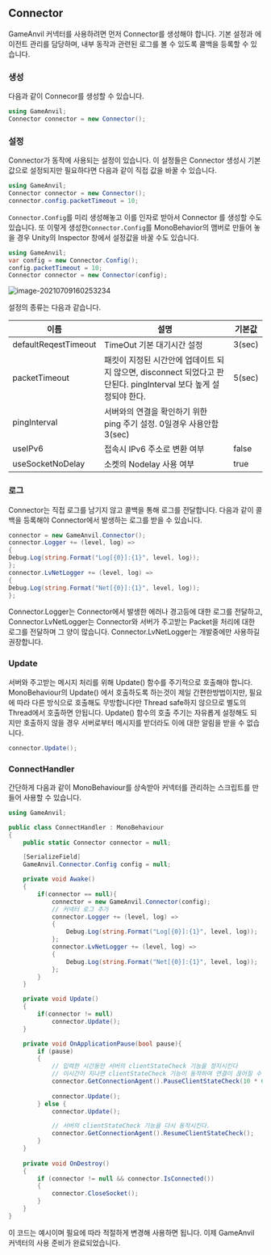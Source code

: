 ## Connector

GameAnvil 커넥터를 사용하려면 먼저 Connector를 생성해야 합니다. 기본 설정과 에이전트 관리를 담당하며, 내부 동작과 관련된 로그를 볼 수 있도록 콜백을 등록할 수 있습니다.

### 생성

다음과 같이 Connecor를 생성할 수 있습니다.

``` C#
using GameAnvil;
Connector connector = new Connector();
```

### 설정

Connector가 동작에 사용되는 설정이 있습니다. 이 설정들은 Connector 생성시 기본값으로 설정되지만 필요하다면 다음과 같이 직접 값을 바꿀 수 있습니다. 

``` C#
using GameAnvil;
Connector connector = new Connector();
connector.config.packetTimeout = 10;
```

`Connector.Config`를 미리 생성해놓고 이를 인자로 받아서 Connector 를 생성할 수도 있습니다. 또 이렇게 생성한`Connector.Config`를 MonoBehavior의 맴버로 만들어 놓을 경우 Unity의 Inspector 창에서 설정값을 바꿀 수도 있습니다. 

``` C#
using GameAnvil;
var config = new Connector.Config();
config.packetTimeout = 10;
Connector connector = new Connector(config);
```

![image-20210709160253234](E:\Projects\TOAST-DOCS\GameAnvil\ko\6.unity-02-connector-config)

설정의 종류는 다음과 같습니다.

| 이름                 | 설명                                                         | 기본값 |
| -------------------- | ------------------------------------------------------------ | ------ |
| defaultReqestTimeout | TimeOut 기본 대기시간 설정                                   | 3(sec) |
| packetTimeout        | 패킷이 지정된 시간안에 업데이트 되지 않으면, disconnect 되었다고 판단된다. pingInterval 보다 높게 설정되야 한다. | 5(sec) |
| pingInterval         | 서버와의 연결을 확인하기 위한 ping 주기 설정. 0일경우 사용안함 3(sec) |        |
| useIPv6              | 접속시 IPv6 주소로 변환 여부                                 | false  |
| useSocketNoDelay     | 소켓의 Nodelay 사용 여부                                     | true   |


### 로그

Connector는 직접 로그를 남기지 않고 콜백을 통해 로그를 전달합니다. 다음과 같이 콜백을 등록해야 Connector에서 발생하는 로그를 받을 수 있습니다. 

``` c#
connector = new GameAnvil.Connector();
connector.Logger += (level, log) =>
{
Debug.Log(string.Format("Log[{0}]:{1}", level, log));
};
connector.LvNetLogger += (level, log) =>
{
Debug.Log(string.Format("Net[{0}]:{1}", level, log));
};
```

Connector.Logger는 Connector에서 발생한 에러나 경고등에 대한 로그를 전달하고, Connector.LvNetLogger는 Connector와 서버가 주고받는 Packet을 처리에 대한 로그를 전달하며 그 양이 많습니다. Connector.LvNetLogger는 개발중에만 사용하길 권장합니다. 

### Update

서버와 주고받는 메시지 처리를 위해 Update() 함수를 주기적으로 호출해야 합니다. MonoBehaviour의 Update() 에서 호출하도록 하는것이 제일 간편한방법이지만, 필요에 따라 다른 방식으로 호출해도 무방합니다만 Thread safe하지 않으므로 별도의 Thread에서 호출하면 안됩니다. Update() 함수의 호출 주기는 자유롭게 설정해도 되지만 호출하지 않을 경우 서버로부터 메시지를 받더라도 이에 대한 알림을 받을 수 없습니다.

```c#
connector.Update();
```

### ConnectHandler

간단하게 다음과 같이 MonoBehaviour를 상속받아 커넥터를 관리하는 스크립트를 만들어 사용할 수 있습니다.

```c#
using GameAnvil;

public class ConnectHandler : MonoBehaviour
{
    public static Connector connector = null;

	[SerializeField]
	GameAnvil.Connector.Config config = null;

	private void Awake()
    {
        if(connector == null){
            connector = new GameAnvil.Connector(config);
            // 커넥터 로그 추가
            connector.Logger += (level, log) =>
            {
                Debug.Log(string.Format("Log[{0}]:{1}", level, log));
            };
            connector.LvNetLogger += (level, log) =>
            {
                Debug.Log(string.Format("Net[{0}]:{1}", level, log));
            };
        }
    }

    private void Update()
    {
        if(connector != null)
            connector.Update();
    }

	private void OnApplicationPause(bool pause){
        if (pause)
        {
            // 입력한 시간동안 서버의 clientStateCheck 기능을 정지시킨다
            // 이시간이 지나면 clientStateCheck 기능이 동작하여 연결이 끊어질 수 있다. 
            connector.GetConnectionAgent().PauseClientStateCheck(10 * 60);
          
            connector.Update();
        } else {
            connector.Update();

            // 서버의 clientStateCheck 기능을 다시 동작시킨다.
            connector.GetConnectionAgent().ResumeClientStateCheck();
        }
    }
    
    private void OnDestroy()
    {
        if (connector != null && connector.IsConnected())
        {
            connector.CloseSocket();
        }
    }
}
```

이 코드는 예시이며 필요에 따라 적절하게 변경해 사용하면 됩니다. 이제 GameAnvil 커넥터의 사용 준비가 완료되었습니다.